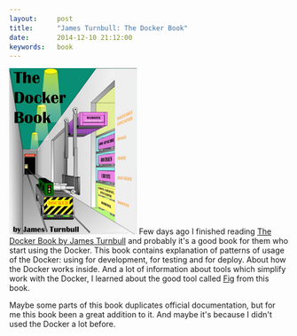 ```yaml
---
layout:     post
title:      "James Turnbull: The Docker Book"
date:       2014-12-10 21:12:00
keywords:   book
---
```


![book cover](/assets/docker_book.png) Few days ago I finished reading
[The Docker Book by James Turnbull](http://www.dockerbook.com/) and probably it's
a good book for them who start using the Docker. This book contains explanation of
patterns of usage of the Docker: using for development, for testing and for
deploy. About how the Docker works inside. And a lot of information about tools
which simplify work with the Docker, I learned about the good tool
called [Fig](http://www.fig.sh/) from this book.

Maybe some parts of this book duplicates official documentation,
but for me this book been a great addition to it. And maybe it's because I
didn't used the Docker a lot before.
